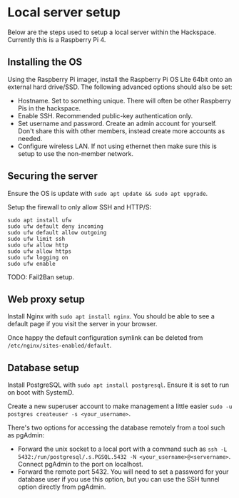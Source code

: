 # Local server setup
Below are the steps used to setup a local server within the Hackspace. Currently this is a Raspberry Pi 4.

## Installing the OS
Using the Raspberry Pi imager, install the Raspberry Pi OS Lite 64bit onto an external hard drive/SSD. The following advanced options should also be set:

* Hostname. Set to something unique. There will often be other Raspberry Pis in the hackspace.
* Enable SSH. Recommended public-key authentication only.
* Set username and password. Create an admin account for yourself. Don't share this with other members, instead create more accounts as needed.
* Configure wireless LAN. If not using ethernet then make sure this is setup to use the non-member network.

## Securing the server
Ensure the OS is update with `sudo apt update && sudo apt upgrade`.

Setup the firewall to only allow SSH and HTTP/S:
```
sudo apt install ufw
sudo ufw default deny incoming
sudo ufw default allow outgoing
sudo ufw limit ssh
sudo ufw allow http
sudo ufw allow https
sudo ufw logging on
sudo ufw enable
```

TODO: Fail2Ban setup.

## Web proxy setup
Install Nginx with `sudo apt install nginx`. You should be able to see a default page if you visit the server in your browser.

Once happy the default configuration symlink can be deleted from `/etc/nginx/sites-enabled/default`.

## Database setup
Install PostgreSQL with `sudo apt install postgresql`. Ensure it is set to run on boot with SystemD.

Create a new superuser account to make management a little easier `sudo -u postgres createuser -s <your_username>`.

There's two options for accessing the database remotely from a tool such as pgAdmin:

* Forward the unix socket to a local port with a command such as `ssh -L 5432:/run/postgresql/.s.PGSQL.5432 -N <your_username>@<servername>`. Connect pgAdmin to the port on localhost. 
* Forward the remote port 5432. You will need to set a password for your database user if you use this option, but you can use the SSH tunnel option directly from pgAdmin.
